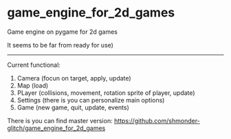 # game_engine_for_2d_games
Game engine on pygame for 2d games

It seems to be far from ready for use)
_________________________________________
Current functional:
  1. Camera (focun on target, apply, update)
  2. Map (load)
  3. PLayer (collisions, movement, rotation sprite of player, update)
  4. Settings (there is you can personalize main options)
  5. Game (new game, quit, update, events)


There is you can find master version: https://github.com/shmonder-glitch/game_engine_for_2d_games
